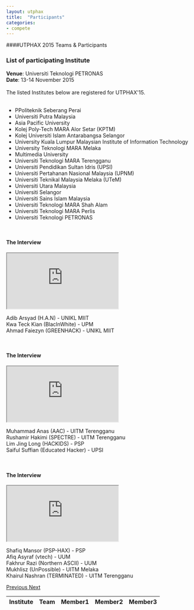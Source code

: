 ```yaml
---
layout: utphax
title:  "Participants"
categories:
- compete
---
```


####UTPHAX 2015 Teams & Participants


<div class="panel panel-primary">
	<div class="panel-heading">
		<h3 class="panel-title">List of participating Institute</h3>
	</div>
	<div class="panel-body">
		<b>Venue</b>: Universiti Teknologi PETRONAS<br>
		<b>Date</b>: 13-14 November 2015<br>
		<br>
		The listed Institutes below are registered for UTPHAX'15.<br>
		<br>
		<ul>
			<li>PPoliteknik Seberang Perai</li>
			<li>Universiti Putra Malaysia</li>
			<li>Asia Pacific University</li>
			<li>Kolej Poly-Tech MARA Alor Setar (KPTM)</li>
			<li>Kolej Universiti Islam Antarabangsa Selangor</li>
			<li>University Kuala Lumpur Malaysian Institute of Information Technology</li>
			<li>University Teknologi MARA Melaka</li>
			<li>Multimedia University</li>
			<li>Universiti Teknologi MARA Terengganu</li>
			<li>Universiti Pendidikan Sultan Idris (UPSI)</li>
			<li>Universiti Pertahanan Nasional Malaysia (UPNM)</li>
			<li>Universiti Teknikal Malaysia Melaka (UTeM)</li>
			<li>Universiti Utara Malaysia</li>
			<li>Universiti Selangor</li>
			<li>Universiti Sains Islam Malaysia</li>
			<li>Universiti Teknologi MARA Shah Alam</li>
			<li>Universiti Teknologi MARA Perlis</li>
			<li>Universiti Teknologi PETRONAS</li>
		</ul>
	</div>
</div>

<div class="row">
	<div class="carousel slide" data-interval="false" data-ride="carousel" id="carousel-banner">
		<!-- Wrapper for slides -->
		<div class="carousel-inner" role="listbox">
			<div class="item active">
				<div class="col-lg-8 col-md-8 col-sm-8 col-md-offset-2">
					<br>
					<h4>The Interview</h4>
					<div class="hline"></div>
					<div class="spacing"></div><!-- 16:9 aspect ratio -->
					<div class="embed-responsive embed-responsive-16by9">
						<iframe class="embed-responsive-item" src="https://www.youtube.com/embed/fFzwj9teArE"></iframe>
					</div>
					<div class="alert alert-success" role="alert">
						<p>Adib Arsyad (H.A.N) - UNIKL MIIT<br>
						Kwa Teck Kian (BlacInWhite) - UPM<br>
						Ahmad Faiezyn (GREENHACK) - UNIKL MIIT<br></p>
					</div>
				</div>
			</div>
			<div class="item">
				<div class="col-lg-8 col-md-8 col-sm-8 col-md-offset-2">
					<br>
					<h4>The Interview</h4>
					<div class="hline"></div>
					<div class="spacing"></div><!-- 16:9 aspect ratio -->
					<div class="embed-responsive embed-responsive-16by9">
						<iframe class="embed-responsive-item" src="https://www.youtube.com/embed/LNi0bzvT5_o"></iframe>
					</div>
					<div class="alert alert-success" role="alert">
						<p>Muhammad Anas (AAC) - UITM Terengganu<br>
						Rushamir Hakimi (SPECTRE) - UITM Terengganu<br>
						Lim Jing Long (HACKIDS) - PSP<br>
						Saiful Suffian (Educated Hacker) - UPSI<br></p>
					</div>
				</div>
			</div>
			<div class="item">
				<div class="col-lg-8 col-md-8 col-sm-8 col-md-offset-2">
					<br>
					<h4>The Interview</h4>
					<div class="hline"></div>
					<div class="spacing"></div><!-- 16:9 aspect ratio -->
					<div class="embed-responsive embed-responsive-16by9">
						<iframe class="embed-responsive-item" src="https://www.youtube.com/embed/uPs3Ub3BsxY"></iframe>
					</div>
					<div class="alert alert-success" role="alert">
						<p>Shafiq Mansor (PSP-HAX) - PSP<br>
						Afiq Asyraf (vtech) - UUM<br>
						Fakhrur Razi (Northern ASCII) - UUM<br>
						Mukhlisz (UnPossible) - UITM Melaka<br>
						Khairul Nashran (TERMINATED) - UITM Terengganu<br></p>
					</div>
				</div>
			</div>
      <!-- Controls -->
      <a class="left carousel-control" href="#carousel-banner" role="button" data-slide="prev">
        <span class="glyphicon glyphicon-chevron-left" aria-hidden="true"></span>
        <span class="sr-only">Previous</span>
      </a>
      <a class="right carousel-control" href="#carousel-banner" role="button" data-slide="next">
        <span class="glyphicon glyphicon-chevron-right" aria-hidden="true"></span>
        <span class="sr-only">Next</span>
      </a>
		</div>
	</div>
</div>

<div>
	<table class="table table-striped table-responsive" id="my-table">
		<thead>
			<tr>
				<th>Institute</th>
				<th>Team</th>
				<th>Member1</th>
				<th>Member2</th>
				<th>Member3</th>
			</tr>
		</thead>
		<tbody></tbody>
	</table>
</div>
